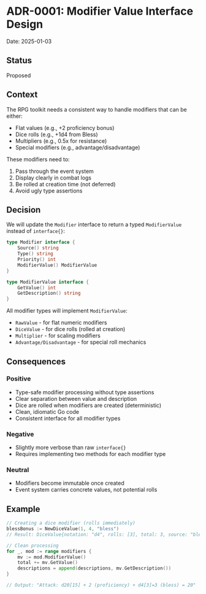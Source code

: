# ADR-0001: Modifier Value Interface Design

Date: 2025-01-03

## Status

Proposed

## Context

The RPG toolkit needs a consistent way to handle modifiers that can be either:
- Flat values (e.g., +2 proficiency bonus)
- Dice rolls (e.g., +1d4 from Bless)
- Multipliers (e.g., 0.5x for resistance)
- Special modifiers (e.g., advantage/disadvantage)

These modifiers need to:
1. Pass through the event system
2. Display clearly in combat logs
3. Be rolled at creation time (not deferred)
4. Avoid ugly type assertions

## Decision

We will update the `Modifier` interface to return a typed `ModifierValue` instead of `interface{}`:

```go
type Modifier interface {
    Source() string
    Type() string
    Priority() int
    ModifierValue() ModifierValue
}

type ModifierValue interface {
    GetValue() int
    GetDescription() string
}
```

All modifier types will implement `ModifierValue`:
- `RawValue` - for flat numeric modifiers
- `DiceValue` - for dice rolls (rolled at creation)
- `Multiplier` - for scaling modifiers
- `Advantage/Disadvantage` - for special roll mechanics

## Consequences

### Positive
- Type-safe modifier processing without type assertions
- Clear separation between value and description
- Dice are rolled when modifiers are created (deterministic)
- Clean, idiomatic Go code
- Consistent interface for all modifier types

### Negative
- Slightly more verbose than raw `interface{}`
- Requires implementing two methods for each modifier type

### Neutral
- Modifiers become immutable once created
- Event system carries concrete values, not potential rolls

## Example

```go
// Creating a dice modifier (rolls immediately)
blessBonus := NewDiceValue(1, 4, "bless")
// Result: DiceValue{notation: "d4", rolls: [3], total: 3, source: "bless"}

// Clean processing
for _, mod := range modifiers {
    mv := mod.ModifierValue()
    total += mv.GetValue()
    descriptions = append(descriptions, mv.GetDescription())
}

// Output: "Attack: d20[15] + 2 (proficiency) + d4[3]=3 (bless) = 20"
```